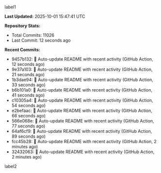 
label1 
<!-- ACTIVITY_START -->
**Last Updated:** 2025-10-01 15:47:41 UTC

**Repository Stats:**
- Total Commits: 11026
- Last Commit: 12 seconds ago

**Recent Commits:**
- 9457b132: 🤖 Auto-update README with recent activity (GitHub Action, 12 seconds ago)
- 9e37a103: 🤖 Auto-update README with recent activity (GitHub Action, 21 seconds ago)
- 1b3dae94: 🤖 Auto-update README with recent activity (GitHub Action, 33 seconds ago)
- b6b101a0: 🤖 Auto-update README with recent activity (GitHub Action, 41 seconds ago)
- c10305a4: 🤖 Auto-update README with recent activity (GitHub Action, 54 seconds ago)
- e2befaac: 🤖 Auto-update README with recent activity (GitHub Action, 66 seconds ago)
- 566e068e: 🤖 Auto-update README with recent activity (GitHub Action, 77 seconds ago)
- 64af6cf9: 🤖 Auto-update README with recent activity (GitHub Action, 89 seconds ago)
- fcc45b28: 🤖 Auto-update README with recent activity (GitHub Action, 2 minutes ago)
- 32432063: 🤖 Auto-update README with recent activity (GitHub Action, 2 minutes ago)
<!-- ACTIVITY_END -->

label2
